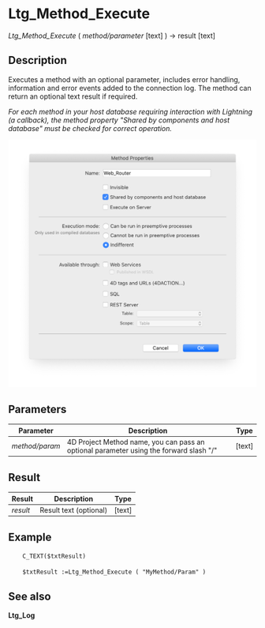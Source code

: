 ﻿<!--
    Ltg_Method_Execute ( method/parameter [text] ) -> result [text]
        
    Executes a method with an optional parameter, includes error handling, information and error events added to the connection log. The method can return an optional text result if required.
-->
 
# Ltg_Method_Execute

*Ltg_Method_Execute* ( _method/parameter_ [text] ) -> result [text]

## Description

Executes a method with an optional parameter, includes error handling, information and error events added to the connection log. The method can return an optional text result if required.

*For each method in your host database requiring interaction with Lightning (a callback), the method property "Shared by components and host database" must be checked for correct operation.*

![Method Properties](Ltg_Method_Execute.png "Method Properties")

## Parameters

 Parameter          | Description                                                                            | Type
------------        |-------------                                                                           |-------------
*method/param*      | 4D Project Method name, you can pass an optional parameter using the forward slash "/" | [text]

## Result

 Result        | Description                       | Type
------------   |-------------                      |-------------
*result*        | Result text (optional)           | [text]

## Example

```4d
    C_TEXT($txtResult)
    
    $txtResult :=Ltg_Method_Execute ( "MyMethod/Param" )
```

## See also

**Ltg_Log**